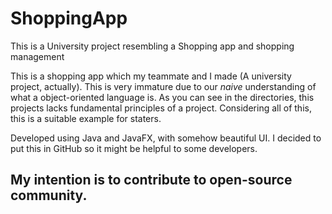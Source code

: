 # ShoppingApp
This is a University project resembling a Shopping app and shopping management

This is a shopping app which my teammate and I made (A university project, actually). This is very immature due to our *naive* understanding of what a object-oriented language is. As you can see in the directories, this projects lacks fundamental principles of a project. Considering all of this, this is a suitable example for staters.

Developed using Java and JavaFX, with somehow beautiful UI. I decided to put this in GitHub so it might be helpful to some developers. 
## My intention is to contribute to open-source community.

